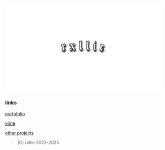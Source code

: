 ![img](https://github.com/rxllie/hydragotcash/blob/main/rxllie.png)

### links

[portofolio](https://rxllie.github.io)

[vone](https://getvone.github.io)

[other projects](https://github.com/rxllie/Projects)

> (C) rxllie 2023-2025
